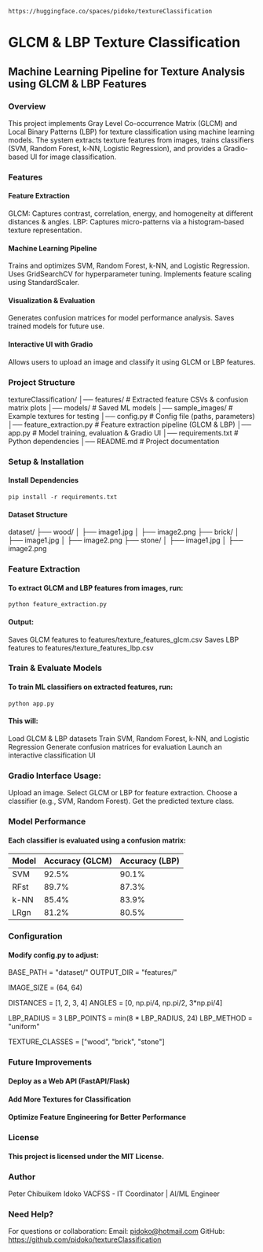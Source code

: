 ```
https://huggingface.co/spaces/pidoko/textureClassification
```
# GLCM & LBP Texture Classification
## Machine Learning Pipeline for Texture Analysis using GLCM & LBP Features
### Overview
This project implements Gray Level Co-occurrence Matrix (GLCM) and Local Binary Patterns (LBP) for texture classification using machine learning models. The system extracts texture features from images, trains classifiers (SVM, Random Forest, k-NN, Logistic Regression), and provides a Gradio-based UI for image classification.

### Features
#### Feature Extraction
GLCM: Captures contrast, correlation, energy, and homogeneity at different distances & angles.
LBP: Captures micro-patterns via a histogram-based texture representation.

#### Machine Learning Pipeline
Trains and optimizes SVM, Random Forest, k-NN, and Logistic Regression.
Uses GridSearchCV for hyperparameter tuning.
Implements feature scaling using StandardScaler.

#### Visualization & Evaluation
Generates confusion matrices for model performance analysis.
Saves trained models for future use.

#### Interactive UI with Gradio
Allows users to upload an image and classify it using GLCM or LBP features.

### Project Structure
textureClassification/ │── features/ # Extracted feature CSVs & confusion matrix plots │── models/ # Saved ML models │── sample_images/ # Example textures for testing │── config.py # Config file (paths, parameters) │── feature_extraction.py # Feature extraction pipeline (GLCM & LBP) │── app.py # Model training, evaluation & Gradio UI │── requirements.txt # Python dependencies │── README.md # Project documentation

### Setup & Installation
#### Install Dependencies
```
pip install -r requirements.txt
```

#### Dataset Structure
dataset/ ├── wood/ │ ├── image1.jpg │ ├── image2.png ├── brick/ │ ├── image1.jpg │ ├── image2.png ├── stone/ │ ├── image1.jpg │ ├── image2.png

### Feature Extraction
#### To extract GLCM and LBP features from images, run:
```
python feature_extraction.py
```
#### Output:
Saves GLCM features to features/texture_features_glcm.csv
Saves LBP features to features/texture_features_lbp.csv

### Train & Evaluate Models
#### To train ML classifiers on extracted features, run:
```
python app.py
```
#### This will:
Load GLCM & LBP datasets
Train SVM, Random Forest, k-NN, and Logistic Regression
Generate confusion matrices for evaluation
Launch an interactive classification UI

### Gradio Interface Usage: 
Upload an image.
Select GLCM or LBP for feature extraction.
Choose a classifier (e.g., SVM, Random Forest).
Get the predicted texture class.

### Model Performance
#### Each classifier is evaluated using a confusion matrix:
| Model  | Accuracy (GLCM) | Accuracy (LBP) |
|--------|---------------|---------------|
| SVM    | 92.5%        | 90.1%        |
| RFst   | 89.7%        | 87.3%        |
| k-NN   | 85.4%        | 83.9%        |
| LRgn   | 81.2%        | 80.5%        |

### Configuration
#### Modify config.py to adjust:

BASE_PATH = "dataset/"
OUTPUT_DIR = "features/"

IMAGE_SIZE = (64, 64)

DISTANCES = [1, 2, 3, 4]
ANGLES = [0, np.pi/4, np.pi/2, 3*np.pi/4]

LBP_RADIUS = 3
LBP_POINTS = min(8 * LBP_RADIUS, 24)
LBP_METHOD = "uniform"

TEXTURE_CLASSES = ["wood", "brick", "stone"]

### Future Improvements
#### Deploy as a Web API (FastAPI/Flask)
#### Add More Textures for Classification
#### Optimize Feature Engineering for Better Performance

### License
#### This project is licensed under the MIT License.

### Author
Peter Chibuikem Idoko
VACFSS - IT Coordinator | AI/ML Engineer

### Need Help?
For questions or collaboration: Email: pidoko@hotmail.com
GitHub: https://github.com/pidoko/textureClassification
